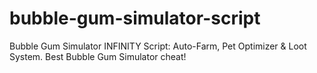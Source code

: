 # bubble-gum-simulator-script
Bubble Gum Simulator INFINITY Script: Auto-Farm, Pet Optimizer &amp; Loot System. Best Bubble Gum Simulator cheat!
